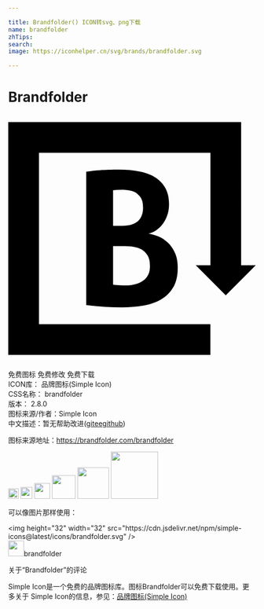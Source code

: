 ```yaml
---

title: Brandfolder() ICON转svg、png下载
name: brandfolder
zhTips: 
search: 
image: https://iconhelper.cn/svg/brands/brandfolder.svg

---
```


# Brandfolder  <small style="font-size: 60%;font-weight: 100"></small>

<div id="svg" class="svg-wrap">
<svg role="img" viewBox="0 0 24 24" xmlns="http://www.w3.org/2000/svg"><title>Brandfolder icon</title><path d="M0,23.291h19.601v-2.978H2.98V3.689h16.626v10.911h-1.422l2.908,2.909L24,14.599 h-1.417V0.709H0V23.291z M16.148,13.356c-0.191-0.406-0.432-0.739-0.72-0.997c-0.287-0.258-0.599-0.454-0.933-0.583 c-0.337-0.132-0.641-0.217-0.916-0.254c0.251-0.034,0.496-0.134,0.735-0.296c0.241-0.161,0.455-0.364,0.647-0.609 c0.192-0.247,0.345-0.535,0.458-0.863c0.115-0.33,0.171-0.686,0.171-1.069c0-0.648-0.126-1.186-0.377-1.617 c-0.252-0.432-0.597-0.775-1.033-1.033c-0.436-0.258-0.948-0.44-1.536-0.547c-0.586-0.108-1.21-0.162-1.868-0.162 c-0.754,0-1.382,0.018-1.887,0.054C8.387,5.417,7.944,5.463,7.56,5.525v12.933c0.684,0.083,1.293,0.141,1.834,0.171 c0.539,0.03,1.082,0.044,1.634,0.044c0.718,0,1.404-0.054,2.057-0.162c0.652-0.107,1.227-0.304,1.723-0.592 c0.499-0.288,0.893-0.68,1.187-1.177c0.294-0.498,0.441-1.135,0.441-1.914C16.436,14.253,16.34,13.763,16.148,13.356z M10.165,7.321c0.91-0.111,1.873-0.054,2.301,0.304c0.38,0.317,0.607,0.599,0.607,1.42c0,0.751-0.357,1.195-0.608,1.356 c-0.251,0.161-0.59,0.368-1.403,0.368s-0.897,0-0.897,0V7.321z M13.194,16.001c-0.449,0.39-1.114,0.552-1.816,0.552 c-0.79,0-1.213-0.072-1.213-0.072v-3.737h1.132c0.711,0,1.438,0.126,1.832,0.464c0.509,0.437,0.611,0.895,0.611,1.505 C13.741,15.322,13.528,15.711,13.194,16.001z"/></svg>
</div>
<detail full-name='brandfolder'></detail>

<div class="detail-page">
<p>
<span><span class="badge-success badge">免费图标</span> <span class="badge-success badge">免费修改</span>  <span class="badge-success badge">免费下载</span> </span>
<br/>
<span>
ICON库：
<span class="badge-secondary badge">品牌图标(Simple Icon)</span> 
</span>
<br/>
<span>
CSS名称：
<span class="badge-secondary badge">brandfolder</span> 
</span>

<br/>
<span>
版本：
<span class="badge-secondary badge">2.8.0</span> 
</span>
<br/>
<span>图标来源/作者：<span class="badge-light badge">Simple Icon</span></span> 
<br/>
<span class="zh-detail">中文描述：暂无<span class="help-link"><span>帮助改进</span>(<a href="https://gitee.com/liuwave/icon-helper/edit/master/json/brands/brandfolder.json" target="_blank" rel="noopener noreferrer">gitee</a><a href="https://github.com/liuwave/icon-helper/edit/master/json/brands/brandfolder.json" target="_blank" rel="noopener noreferrer">github</a></span>)</span><br/>
</p>
</div><div class="description description alert alert-light"><p>图标来源地址：<a href="https://brandfolder.com/brandfolder" target="_blank" rel="noopener noreferrer">https://brandfolder.com/brandfolder</a></p></div>
<div class="alert alert-dark">
<img height="21" width="21" src="https://cdn.jsdelivr.net/npm/simple-icons@latest/icons/brandfolder.svg" />
<img height="24" width="24" src="https://cdn.jsdelivr.net/npm/simple-icons@latest/icons/brandfolder.svg" />
<img height="32" width="32" src="https://cdn.jsdelivr.net/npm/simple-icons@latest/icons/brandfolder.svg" />
<img height="48" width="48" src="https://cdn.jsdelivr.net/npm/simple-icons@latest/icons/brandfolder.svg" />
<img height="64" width="64" src="https://cdn.jsdelivr.net/npm/simple-icons@latest/icons/brandfolder.svg" />
<img height="96" width="96" src="https://cdn.jsdelivr.net/npm/simple-icons@latest/icons/brandfolder.svg" />

</div>
<div>
  <p>可以像图片那样使用：    
  </p>
  <div class="alert alert-primary" style="font-size: 14px">
    &lt;img height="32" width="32" src="https://cdn.jsdelivr.net/npm/simple-icons@latest/icons/brandfolder.svg" /&gt;
    <copy-btn content='<img height="32" width="32" src="https://cdn.jsdelivr.net/npm/simple-icons@latest/icons/brandfolder.svg" />'></copy-btn>
  </div>
  <div class="alert alert-secondary">
    <img height="32" width="32" src="https://cdn.jsdelivr.net/npm/simple-icons@latest/icons/brandfolder.svg" />brandfolder
    <copy-btn content="brandfolder" btn-title="复制图标名称"></copy-btn>
  </div>
</div>

<Vssue title="关于“Brandfolder”的评论" >关于“Brandfolder”的评论</Vssue>


<div><p>Simple Icon是一个免费的品牌图标库。图标Brandfolder可以免费下载使用。更多关于  Simple Icon的信息，参见：<a target="_blank" href="https://iconhelper.cn/brands.html">品牌图标(Simple Icon)</a>
</p></div>

